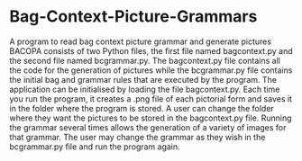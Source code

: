 # Bag-Context-Picture-Grammars
A program to read bag context picture grammar and generate pictures
BACOPA consists of two Python files, the first file named bagcontext.py and the second
file named bcgrammar.py. The bagcontext.py file contains all the code for the generation of
pictures while the bcgrammar.py file contains the initial bag and grammar rules that are executed
by the program. The application can be initialised by loading the file bagcontext.py. Each time
you run the program, it creates a .png file of each pictorial form and saves it in the folder where the program is stored. A user can change the folder where they want the pictures to be stored in
the bagcontext.py file. Running the grammar several times allows the generation of a variety of
images for that grammar. The user may change the grammar as they wish in the bcgrammar.py
file and run the program again. 
